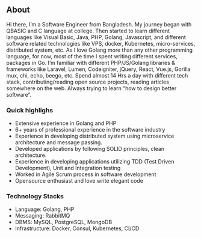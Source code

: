 ## About
Hi there, I’m a Software Engineer from Bangladesh. My journey began with QBASIC and C language at college. Then started to learn different languages like Visual Basic, Java, PHP, Golang, Javascript, and different software related technologies like VPS, docker, Kubernetes, micro-services, distributed system, etc. As I love Golang more than any other programming language, for now, most of the time I spent writing different services, packages in Go. I’m familiar with different PHP/JS/Golang libraries & frameworks like Laravel, Lumen, Codeigniter, jQuery, React, Vue.js, Gorilla mux, chi, echo, beego, etc. Spend almost 14 Hrs a day with different tech stack, contributing/reading open source projects, reading articles somewhere on the web. Always trying to learn “how to design better software”.

### Quick highlighs
- Extensive experience in Golang and PHP
- 6+ years of professional experience in the software industry
- Experience in developing distributed system using microservice architecture and message passing.
- Developed applications by following SOLID principles, clean architecture.
- Experience in developing applications utilizing TDD (Test Driven Development), Unit and Integration testing 
- Worked in Agile Scrum process in software development
- Opensource enthusiast and love write elegant code

### Technology Stacks
- Language: Golang, PHP
- Messaging: RabbitMQ
- DBMS: MySQL, PostgreSQL, MongoDB
- Infrastructure: Docker, Consul, Kubernetes, CI/CD
